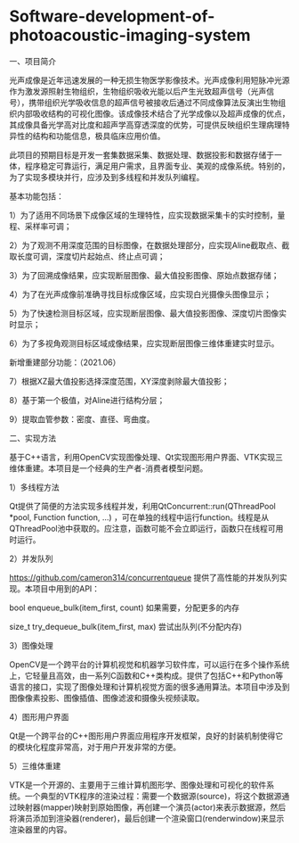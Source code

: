 # Software-development-of-photoacoustic-imaging-system

一、项目简介

光声成像是近年迅速发展的一种无损生物医学影像技术。光声成像利用短脉冲光源作为激发源照射生物组织，生物组织吸收光能以后产生光致超声信号（光声信号），携带组织光学吸收信息的超声信号被接收后通过不同成像算法反演出生物组织内部吸收结构的可视化图像。该成像技术结合了光学成像以及超声成像的优点，其成像具备光学高对比度和超声学高穿透深度的优势，可提供反映组织生理病理特异性的结构和功能信息，极具临床应用价值。

此项目的预期目标是开发一套集数据采集、数据处理、数据投影和数据存储于一体，程序稳定可靠运行，满足用户需求，且界面专业、美观的成像系统。特别的，为了实现多模块并行，应涉及到多线程和并发队列编程。

基本功能包括：

1）为了适用不同场景下成像区域的生理特性，应实现数据采集卡的实时控制，量程、采样率可调；

2）为了观测不用深度范围的目标图像，在数据处理部分，应实现Aline截取点、截取长度可调，深度切片起始点、终止点可调；

3）为了回溯成像结果，应实现断层图像、最大值投影图像、原始点数据存储；

4）为了在光声成像前准确寻找目标成像区域，应实现白光摄像头图像显示；

5）为了快速检测目标区域，应实现断层图像、最大值投影图像、深度切片图像实时显示；

6）为了多视角观测目标区域成像结果，应实现断层图像三维体重建实时显示。

新增重建部分功能：（2021.06）

7）根据XZ最大值投影选择深度范围，XY深度剥除最大值投影；

8）基于第一个极值，对Aline进行结构分层；

9）提取血管参数：密度、直径、弯曲度。

二、实现方法

基于C++语言，利用OpenCV实现图像处理、Qt实现图形用户界面、VTK实现三维体重建。本项目是一个经典的生产者-消费者模型问题。

1）多线程方法

Qt提供了简便的方法实现多线程并发，利用QtConcurrent::run(QThreadPool *pool, Function function, ...) ，可在单独的线程中运行function。线程是从QThreadPool池中获取的。应注意，函数可能不会立即运行，函数只在线程可用时运行。

2）并发队列

https://github.com/cameron314/concurrentqueue 提供了高性能的并发队列实现。本项目中用到的API：

bool enqueue_bulk(item_first, count)  如果需要，分配更多的内存

size_t try_dequeue_bulk(item_first, max)  尝试出队列(不分配内存)

3）图像处理

OpenCV是一个跨平台的计算机视觉和机器学习软件库，可以运行在多个操作系统上，它轻量且高效，由一系列C函数和C++类构成。提供了包括C++和Python等语言的接口，实现了图像处理和计算机视觉方面的很多通用算法。本项目中涉及到图像像素投影、图像插值、图像滤波和摄像头视频读取。

4）图形用户界面

Qt是一个跨平台的C++图形用户界面应用程序开发框架，良好的封装机制使得它的模块化程度非常高，对于用户开发非常的方便。

5）三维体重建

VTK是一个开源的、主要用于三维计算机图形学、图像处理和可视化的软件系统。一个典型的VTK程序的渲染过程：需要一个数据源(source)，将这个数据源通过映射器(mapper)映射到原始图像，再创建一个演员(actor)来表示数据源，然后将演员添加到渲染器(renderer)，最后创建一个渲染窗口(renderwindow)来显示渲染器里的内容。

